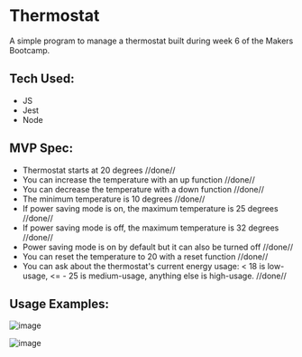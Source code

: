 # Thermostat

A simple program to manage a thermostat built during week 6 of the Makers Bootcamp.

## Tech Used:

- JS
- Jest
- Node

## MVP Spec:

   - Thermostat starts at 20 degrees //done//
   - You can increase the temperature with an up function //done//
   - You can decrease the temperature with a down function //done//
   - The minimum temperature is 10 degrees //done//
   - If power saving mode is on, the maximum temperature is 25 degrees //done//
   - If power saving mode is off, the maximum temperature is 32 degrees //done//
   - Power saving mode is on by default but it can also be turned off //done//
   - You can reset the temperature to 20 with a reset function //done//
   - You can ask about the thermostat's current energy usage: < 18 is low-usage, <= - 25 is medium-usage, anything else is high-usage. //done//

  ## Usage Examples:

![image](https://user-images.githubusercontent.com/75613073/143284824-1a612762-f9aa-4bca-bada-596c8105d3ed.png)

![image](https://user-images.githubusercontent.com/75613073/143284930-1eaff6d0-3a0e-400f-96bd-237d8aacb995.png)


